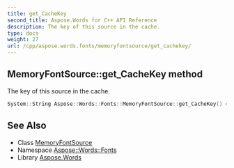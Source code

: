 ```yaml
---
title: get_CacheKey
second_title: Aspose.Words for C++ API Reference
description: The key of this source in the cache.
type: docs
weight: 27
url: /cpp/aspose.words.fonts/memoryfontsource/get_cachekey/
---
```

## MemoryFontSource::get_CacheKey method


The key of this source in the cache.

```cpp
System::String Aspose::Words::Fonts::MemoryFontSource::get_CacheKey() const
```

## See Also

* Class [MemoryFontSource](../)
* Namespace [Aspose::Words::Fonts](../../)
* Library [Aspose.Words](../../../)
